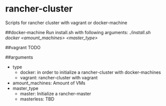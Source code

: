 rancher-cluster
===============

Scripts for rancher cluster with vagrant or docker-machine

##docker-machine
Run install.sh with following arguments:
*./install.sh docker <amount_machines> <master_type>*

##vagrant
TODO

##arguments
* type
    * docker: in order to initialize a rancher-cluster with docker-machines
    * vagrant: rancher-cluster with vagrant
* amount_machines: Amount of VMs
* master_type
    * master: Initialize a rancher-master
    * masterless: TBD
